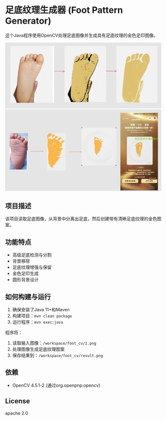 # 足底纹理生成器 (Foot Pattern Generator)

这个Java程序使用OpenCV处理足底图像并生成具有足底纹理的金色足印图像。

![alt text](screenshot/1.png) ![alt text](screenshot/2.png)

## 项目描述

该项目读取足底图像，从背景中分离出足底，然后创建带有清晰足底纹理的金色图案。

## 功能特点

- 高级足底检测与分割
- 背景移除
- 足底纹理增强与保留
- 金色足印生成
- 圆形背景设计

## 如何构建与运行

1. 确保安装了Java 11+和Maven
2. 构建项目：`mvn clean package`
3. 运行程序：`mvn exec:java`

程序将：
1. 读取输入图像：`/workspace/foot_cv/1.png`
2. 处理图像生成足底纹理图案
3. 保存结果到：`/workspace/foot_cv/result.png`

## 依赖

- OpenCV 4.5.1-2 (通过org.openpnp:opencv)


## License

apache 2.0
